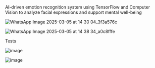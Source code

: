 AI-driven emotion recognition system using TensorFlow and Computer Vision to analyze facial expressions and support mental well-being


![WhatsApp Image 2025-03-05 at 14 30 04_3f3a576c](https://github.com/user-attachments/assets/6dcf1bcd-f846-4f62-9dea-6ce766268522)




![WhatsApp Image 2025-03-05 at 14 38 34_a0c8fffe](https://github.com/user-attachments/assets/4e90c721-ab0c-4edd-bd61-0a06cd6099ad)




Tests 

![image](https://github.com/user-attachments/assets/4048b6bb-96d7-42d1-9e07-a5d084a39ac6)




![image](https://github.com/user-attachments/assets/d55879a7-ad2c-463a-b5a2-0c09970cd7be)
